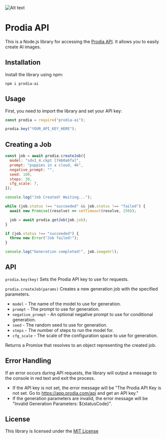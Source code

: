 ![Alt text](https://raw.githubusercontent.com/ryzvision/prodia/main/assets/prodia-banner.jpg "a title")

# Prodia API

This is a Node.js library for accessing the [Prodia API](https://docs.prodia.com/reference/getting-started). It allows you to easily create AI images.
## Installation

Install the library using npm:

```
npm i prodia-ai
```

## Usage

First, you need to import the library and set your API key:

```js
const prodia = require("prodia-ai");

prodia.key("YOUR_API_KEY_HERE");
```

## Creating a Job
```js
const job = await prodia.createJob({
  model: "sdv1_4.ckpt [7460a6fa]",
  prompt: "puppies in a cloud, 4k",
  negative_prompt: "",
  seed: 100,
  steps: 30,
  cfg_scale: 7,
});

console.log("Job Created! Waiting...");

while (job.status !== "succeeded" && job.status !== "failed") {
  await new Promise((resolve) => setTimeout(resolve, 250));

  job = await prodia.getJob(job.job);
}

if (job.status !== "succeeded") {
  throw new Error("Job failed!");
}

console.log("Generation completed!", job.imageUrl);
```

## API
`prodia.key(key)`
Sets the Prodia API key to use for requests.

`prodia.createJob(params)`
Creates a new generation job with the specified parameters.

- `model` - The name of the model to use for generation.
- `prompt` - The prompt to use for generation.
- `negative_prompt` - An optional negative prompt to use for conditional generation.
- `seed` - The random seed to use for generation.
- `steps` - The number of steps to run the model for.
- `cfg_scale` - The scale of the configuration space to use for generation.

Returns a Promise that resolves to an object representing the created job.

## Error Handling
If an error occurs during API requests, the library will output a message to the console in red text and exit the process.

- If the API key is not set, the error message will be "The Prodia API Key is not set. Go to https://app.prodia.com/api and get an API key."
- If the generation parameters are invalid, the error message will be "Invalid Generation Parameters: ${statusCode}".

## License
This library is licensed under the [MIT License](https://github.com/ryzvision/prodia/blob/main/LICENSE)

